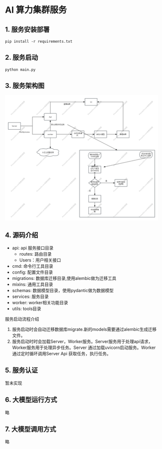 # AI 算力集群服务

## 1. 服务安装部署
```
pip install -r requirements.txt
```

## 2. 服务启动
```
python main.py
```

## 3. 服务架构图
![服务架构图](./image.png)

## 4. 源码介绍

- api: api 服务接口目录
  - routes: 路由目录
  - Users：用户相关接口
- cmd: 命令行工具目录
- config: 配置文件目录
- migrations: 数据库迁移目录,使用alembic做为迁移工具
- mixins: 通用工具目录
- schemas: 数据模型目录，使用pydantic做为数据模型
- services: 服务目录
- worker: worker相关功能目录
- utils: tools目录

服务启动流程介绍

1. 服务启动时会自动迁移数据库migrate.新的models需要通过alembic生成迁移文件。
2. 服务启动时时会加载Server，Worker服务。Server服务用于处理api请求，Worker服务用于处理异步任务。Server 通过加载uvicorn启动服务。Worker 通过定时循环调用Server Api 获取任务，执行任务。

## 5. 服务认证
暂未实现

## 6. 大模型运行方式
略

## 7. 大模型调用方式
略